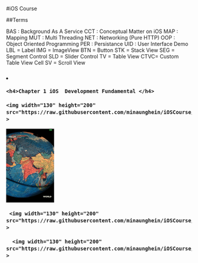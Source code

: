 #iOS Course

##Terms

   BAS : Background As A Service 
   CCT : Conceptual Matter on iOS
   MAP : Mapping
   MUT : Multi Threading
   NET : Networking (Pure HTTP)
   OOP : Object Oriented Programming
   PER : Persistance
   UID : User Interface Demo
        LBL = Label
        IMG = ImageView
        BTN = Button
        STK = Stack View
        SEG = Segment Control
        SLD = Slider Control
        TV  = Table View
        CTVC= Custom Table View Cell
        SV  = Scroll View


<h3>

<div  float="left" >
    <li>
    
    <h4>Chapter 1 iOS  Development Fundamental </h4>
    
    <img width="130" height="200" src="https://raw.githubusercontent.com/minaunghein/iOSCourse/master/0101_UID_LBL_Helloworld/preview.png"   >
    
     
   <img width="130" height="200"  src="https://raw.githubusercontent.com/minaunghein/iOSCourse/master/0102_UID_IMG_Helloworld/preview.png"  >
  
     <img width="130" height="200" src="https://raw.githubusercontent.com/minaunghein/iOSCourse/master/0103_UID_BTN1_NuclearLaunch/preview.png"  >
     
      <img width="130" height="200" src="https://raw.githubusercontent.com/minaunghein/iOSCourse/master/0103_UID_BTN2_ShoppingMenu_Dict/preview.png"  >
 
 
 
</li>
</div>
   </h3>



